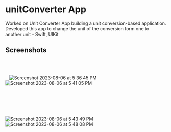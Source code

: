 # unitConverter App
Worked on Unit Converter App building a unit conversion-based application. Developed this app to change the unit of the conversion form one to another unit - Swift, UIKit

## Screenshots
<br/>
<br/>

&nbsp;&nbsp; ![Screenshot 2023-08-06 at 5 36 45 PM](https://github.com/faizanpro77/unitConverterUpdated/assets/83450298/d8b18ac7-64c2-42e7-bb25-14bcf91b48d8)
&nbsp;&nbsp;&nbsp;&nbsp;&nbsp;&nbsp;&nbsp;&nbsp;&nbsp;&nbsp;&nbsp;&nbsp;&nbsp;&nbsp;&nbsp;&nbsp;&nbsp;&nbsp;&nbsp;&nbsp;&nbsp;&nbsp;&nbsp;&nbsp;&nbsp;&nbsp;&nbsp;&nbsp;&nbsp;&nbsp;&nbsp;&nbsp;
![Screenshot 2023-08-06 at 5 41 05 PM](https://github.com/faizanpro77/unitConverterUpdated/assets/83450298/647b7c5f-6acf-42f3-bc35-772df25e9221)

<br/>
<br/>
<br/>
<br/>

![Screenshot 2023-08-06 at 5 43 49 PM](https://github.com/faizanpro77/unitConverterUpdated/assets/83450298/a9a0a55c-eb17-42f3-836c-fcb9cc249a22)
&nbsp;&nbsp;&nbsp;&nbsp;&nbsp;&nbsp;&nbsp;&nbsp;&nbsp;&nbsp;&nbsp;&nbsp;&nbsp;&nbsp;&nbsp;&nbsp;&nbsp;&nbsp;&nbsp;&nbsp;&nbsp;&nbsp;&nbsp;&nbsp;&nbsp;&nbsp;&nbsp;&nbsp;&nbsp;&nbsp;&nbsp;&nbsp;
![Screenshot 2023-08-06 at 5 48 08 PM](https://github.com/faizanpro77/unitConverterUpdated/assets/83450298/f01fa7b4-610a-47c2-964b-975d8d38f904)
